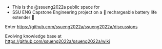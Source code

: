 - This is the  @ssueng2022a  public space for 
- SSU ENG Capstone Engineering project on a 🌱 rechargeable battery life extender 🌱

Enter https://github.com/ssueng2022a/ssueng2022a/discussions    

Evolving knowledge base at https://github.com/ssueng2022a/ssueng2022a/wiki

<!---
ssueng2022a/ssueng2022a is a ✨ special ✨ repository because its `README.md` (this file) appears on your GitHub profile.
You can click the Preview link to take a look at your changes.
--->
